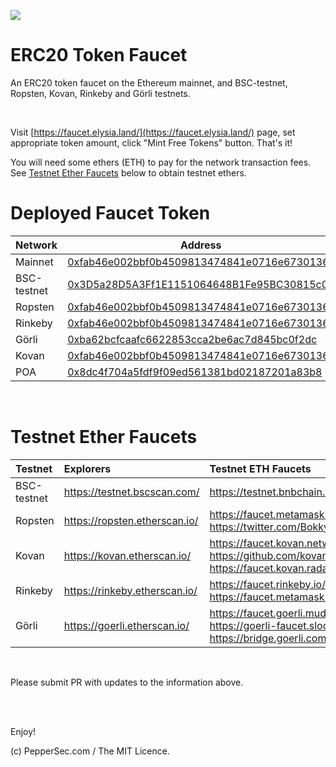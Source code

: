 ![](https://raw.githubusercontent.com/peppersec/erc20faucet/master/front/static/ERC20%20Token%20Faucet.jpg)

# ERC20 Token Faucet

An ERC20 token faucet on the Ethereum mainnet, and BSC-testnet, Ropsten, Kovan, Rinkeby and Görli testnets.

<br />

Visit [https://faucet.elysia.land/](https://faucet.elysia.land/) page, set appropriate token amount, click "Mint Free Tokens" button. That's it!

You will need some ethers (ETH) to pay for the network transaction fees. See [Testnet Ether Faucets](#testnet-ether-faucets) below to obtain testnet ethers.

# Deployed Faucet Token

| Network     | Address                                                                                                                                         |
| ----------- | ----------------------------------------------------------------------------------------------------------------------------------------------- |
| Mainnet     | [0xfab46e002bbf0b4509813474841e0716e6730136](https://etherscan.io/token/0xfab46e002bbf0b4509813474841e0716e6730136)                             |
| BSC-testnet | [0x3D5a28D5A3Ff1E1151064648B1Fe95BC30815c06](https://testnet.bscscan.com/address/0x3D5a28D5A3Ff1E1151064648B1Fe95BC30815c06)                    |
| Ropsten     | [0xfab46e002bbf0b4509813474841e0716e6730136](https://ropsten.etherscan.io/token/0xfab46e002bbf0b4509813474841e0716e6730136)                     |
| Rinkeby     | [0xfab46e002bbf0b4509813474841e0716e6730136](https://rinkeby.etherscan.io/token/0xfab46e002bbf0b4509813474841e0716e6730136)                     |
| Görli       | [0xba62bcfcaafc6622853cca2be6ac7d845bc0f2dc](https://goerli.etherscan.io/address/0xba62bcfcaafc6622853cca2be6ac7d845bc0f2dc)                    |
| Kovan       | [0xfab46e002bbf0b4509813474841e0716e6730136](https://kovan.etherscan.io/token/0xfab46e002bbf0b4509813474841e0716e6730136)                       |
| POA         | [0x8dc4f704a5fdf9f09ed561381bd02187201a83b8](https://blockscout.com/poa/core/tokens/0x8dc4f704a5fdf9f09ed561381bd02187201a83b8/token_transfers) |

<br />

# Testnet Ether Faucets

| Testnet     | Explorers                     | Testnet ETH Faucets                                                                                                  |
| :---------- | :---------------------------- | :------------------------------------------------------------------------------------------------------------------- |
| BSC-testnet | https://testnet.bscscan.com/  | https://testnet.bnbchain.org/faucet-smart                                                                            |
| Ropsten     | https://ropsten.etherscan.io/ | https://faucet.metamask.io/<br />https://twitter.com/BokkyPooBah/status/1099498823699714048                          |
| Kovan       | https://kovan.etherscan.io/   | https://faucet.kovan.network/<br />https://github.com/kovan-testnet/faucet<br />https://faucet.kovan.radarrelay.com/ |
| Rinkeby     | https://rinkeby.etherscan.io/ | https://faucet.rinkeby.io/<br />https://faucet.metamask.io/                                                          |
| Görli       | https://goerli.etherscan.io/  | https://faucet.goerli.mudit.blog/<br />https://goerli-faucet.slock.it/<br />https://bridge.goerli.com/               |

<br />

Please submit PR with updates to the information above.

<br />

<br />

Enjoy!

(c) PepperSec.com / The MIT Licence.
